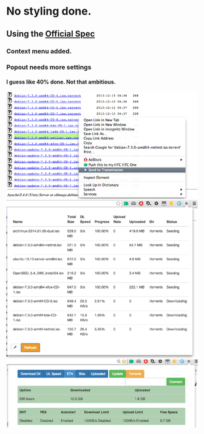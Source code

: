 # No styling done.
## Using the [Official Spec](https://trac.transmissionbt.com/browser/trunk/extras/rpc-spec.txt)
### Context menu added.
### Popout needs more settings 


#### I guess like 40% done. Not that ambitious.


![Context Menu](screens/contextmenu.png "Context Menu")
![Popout](screens/popout.png "Popout")
![Settings popout](screens/settings.png "Settings")